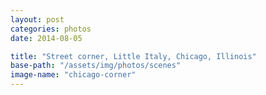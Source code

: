 ```yaml
---
layout: post
categories: photos
date: 2014-08-05

title: "Street corner, Little Italy, Chicago, Illinois"
base-path: "/assets/img/photos/scenes"
image-name: "chicago-corner"
---
```

